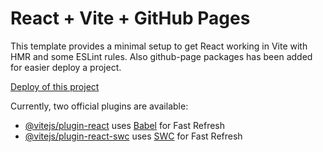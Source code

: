 # React + Vite + GitHub Pages

This template provides a minimal setup to get React working in Vite with HMR and some ESLint rules. Also github-page packages has been added for easier deploy a project.

[Deploy of this project](https://nnoskov.github.io/vite-project/)

Currently, two official plugins are available:

- [@vitejs/plugin-react](https://github.com/vitejs/vite-plugin-react/blob/main/packages/plugin-react/README.md) uses [Babel](https://babeljs.io/) for Fast Refresh
- [@vitejs/plugin-react-swc](https://github.com/vitejs/vite-plugin-react-swc) uses [SWC](https://swc.rs/) for Fast Refresh
